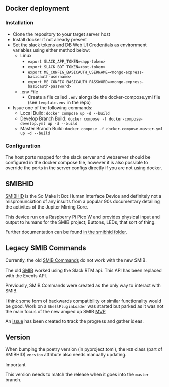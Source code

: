 ## Docker deployment
### Installation
- Clone the repository to your target server host
- Install docker if not already present
- Set the slack tokens and DB Web UI Credentials as environment variables using either method below:
  - Linux
    - `export SLACK_APP_TOKEN=<app-token>`
    - `export SLACK_BOT_TOKEN=<bot-token>`
    - `export ME_CONFIG_BASICAUTH_USERNAME=<mongo-express-basicauth-username>`
    - `export ME_CONFIG_BASICAUTH_PASSWORD=<mongo-express-basicauth-password>`
  - .env File
    - Create a file called `.env` alongside the docker-compose.yml file (see `template.env` in the repo)
- Issue one of the following commands:
  - Local Build: `docker compose up -d --build`
  - Develop Branch Build: `docker compose -f docker-compose-develop.yml up -d --build`
  - Master Branch Build: `docker compose -f docker-compose-master.yml up -d --build`


### Configuration
The host ports mapped for the slack server and webserver should be configured in the docker compose file, however it is also possible to override the ports in the server configs directly if you are not using docker.

## SMIBHID
[SMIBHID](smibhid/README.md) is the So Make It Bot Human Interface Device and definitely not a mispronunciation of any insults from a popular 90s documentary detailing the activites of the Jupiter Mining Core.

This device run on a Raspberry Pi Pico W and provides physical input and output to humans for the SMIB project; Buttons, LEDs, that sort of thing.

Further documentation can be found [in the smibhid folder](smibhid/).

## Legacy SMIB Commands
Currently, the old [SMIB Commands](https://github.com/somakeit/smib-commands) do not work with the new SMIB.

The old [SMIB](https://github.com/somakeit/smib) worked using the Slack RTM api. This API has been replaced with the Events API. 

Previously, SMIB Commands were created as the only way to interact with SMIB.

I think some form of backwards compatibility or similar functionality would be good. Work on a `ShellPluginLoader` was started but parked as it was not the main focus of the new amped up SMIB [MVP](https://en.wikipedia.org/wiki/Minimum_viable_product)

An [issue](https://github.com/somakeit/S.M.I.B./issues/83) has been created to track the progress and gather ideas.

## Version
When bumping the poetry version (in pyproject.toml), the `HID` class (part of SMIBHID) `version` attribute also needs manually updating.

> [!IMPORTANT]
> This version needs to match the release when it goes into the `master` branch. 
